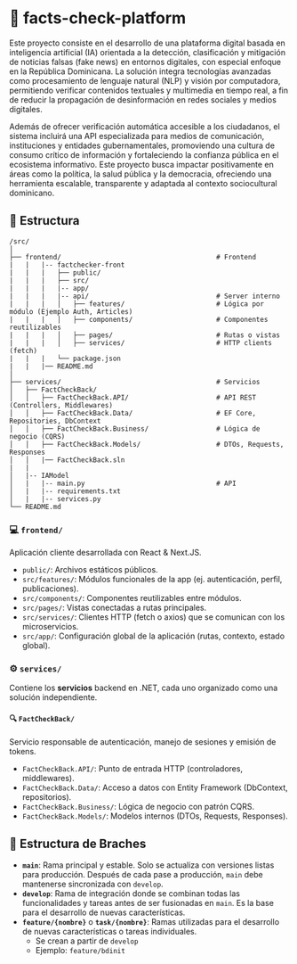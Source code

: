 # 🤖 facts-check-platform

Este proyecto consiste en el desarrollo de una plataforma digital basada en inteligencia artificial (IA) orientada a la detección, clasificación y mitigación de noticias falsas (fake news) en entornos digitales, con especial enfoque en la República Dominicana. La solución integra tecnologías avanzadas como procesamiento de lenguaje natural (NLP) y visión por computadora, permitiendo verificar contenidos textuales y multimedia en tiempo real, a fin de reducir la propagación de desinformación en redes sociales y medios digitales.

Además de ofrecer verificación automática accesible a los ciudadanos, el sistema incluirá una API especializada para medios de comunicación, instituciones y entidades gubernamentales, promoviendo una cultura de consumo crítico de información y fortaleciendo la confianza pública en el ecosistema informativo. Este proyecto busca impactar positivamente en áreas como la política, la salud pública y la democracia, ofreciendo una herramienta escalable, transparente y adaptada al contexto sociocultural dominicano.

## 📂 Estructura

```
/src/
│
├── frontend/                                       # Frontend
|   |   |-- factchecker-front
|   |   |   ├── public/
|   |   |   ├── src/
|   |   |   |-- app/
|   |   |   |-- api/                                # Server interno
|   |   |   │   ├── features/                       # Lógica por módulo (Ejemplo Auth, Articles)
|   |   |   │   ├── components/                     # Componentes reutilizables
|   |   |   │   ├── pages/                          # Rutas o vistas
|   |   |   │   ├── services/                       # HTTP clients (fetch)
|   |   |   └── package.json
|   |   |── README.md
│
├── services/                                       # Servicios
│   ├── FactCheckBack/
│   │   ├── FactCheckBack.API/                      # API REST (Controllers, Middlewares)
│   │   ├── FactCheckBack.Data/                     # EF Core, Repositories, DbContext
│   │   ├── FactCheckBack.Business/                 # Lógica de negocio (CQRS)
│   │   ├── FactCheckBack.Models/                   # DTOs, Requests, Responses
│   │   |── FactCheckBack.sln
|   |
│   |-- IAModel
│   |   |-- main.py                                 # API
│   |   |-- requirements.txt
│   |   |-- services.py
└── README.md
```

### 💻 `frontend/`

Aplicación cliente desarrollada con React & Next.JS.

-   `public/`: Archivos estáticos públicos.
-   `src/features/`: Módulos funcionales de la app (ej. autenticación, perfil, publicaciones).
-   `src/components/`: Componentes reutilizables entre módulos.
-   `src/pages/`: Vistas conectadas a rutas principales.
-   `src/services/`: Clientes HTTP (fetch o axios) que se comunican con los microservicios.
-   `src/app/`: Configuración global de la aplicación (rutas, contexto, estado global).

### ⚙️ `services/`

Contiene los **servicios** backend en .NET, cada uno organizado como una solución independiente.

#### 🔍 `FactCheckBack/`

Servicio responsable de autenticación, manejo de sesiones y emisión de tokens.

-   `FactCheckBack.API/`: Punto de entrada HTTP (controladores, middlewares).
-   `FactCheckBack.Data/`: Acceso a datos con Entity Framework (DbContext, repositorios).
-   `FactCheckBack.Business/`: Lógica de negocio con patrón CQRS.
-   `FactCheckBack.Models/`: Modelos internos (DTOs, Requests, Responses).

## 🧵 Estructura de Braches

-   **`main`**: Rama principal y estable. Solo se actualiza con versiones listas para producción. Después de cada pase a producción, `main` debe mantenerse sincronizada con `develop`.
-   **`develop`**: Rama de integración donde se combinan todas las funcionalidades y tareas antes de ser fusionadas en `main`. Es la base para el desarrollo de nuevas características.
-   **`feature/{nombre}`** o **`task/{nombre}`**: Ramas utilizadas para el desarrollo de nuevas características o tareas individuales.
    -   Se crean a partir de `develop`
    -   Ejemplo: `feature/bdinit`
